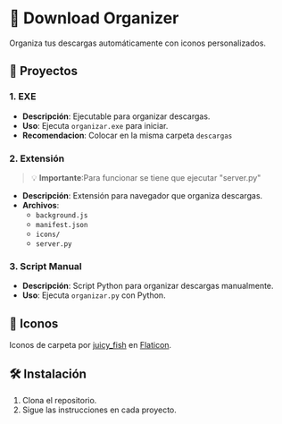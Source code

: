 # 📂 Download Organizer  

Organiza tus descargas automáticamente con iconos personalizados.

## 🚀 Proyectos

### 1. EXE
- **Descripción**: Ejecutable para organizar descargas.
- **Uso**: Ejecuta `organizar.exe` para iniciar.
- **Recomendacion**: Colocar en la misma carpeta `descargas`

### 2. Extensión 
> 💡 **Importante**:Para funcionar se tiene que ejecutar "server.py"
- **Descripción**: Extensión para navegador que organiza descargas.
- **Archivos**:
  - `background.js`
  - `manifest.json`
  - `icons/`
  - `server.py`

### 3. Script Manual
- **Descripción**: Script Python para organizar descargas manualmente.
- **Uso**: Ejecuta `organizar.py` con Python.

## 📁 Iconos
Iconos de carpeta por [juicy_fish](https://www.flaticon.com/authors/juicy-fish) en [Flaticon](https://www.flaticon.com/packs/folders-162).

## 🛠️ Instalación
1. Clona el repositorio.
2. Sigue las instrucciones en cada proyecto.
 